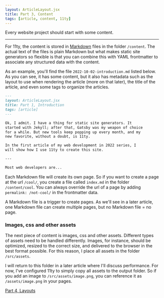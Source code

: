 ```yaml
---
layout: ArticleLayout.jsx
title: Part 3, Content
tags: [article, content, 11ty]
---
```


Every website project should start with some content.

---
For 11ty, the content is stored in [Markdown](https://www.markdownguide.org) files in the folder `/content`. The actual text of the files is plain Markdown but what makes static site generators so flexible is that you can combine this with YAML frontmatter to associate any structured data with the content.

As an example, you'll find the file `2022-10-02-introduction.md` listed below. As you can see, it has some content, but it also has metadata such as the layout to use when rendering the article (more on that later), the title of the article, and even some tags to organize the articles.

```markdown
---
layout: ArticleLayout.jsx
title: Part 1, Introduction
tags: [article]
---

Ok, I admit. I have a thing for static site generators. It
started with Jekyll; after that, Gatsby was my weapon of choice
for a while. But new tools keep popping up every month, and my
new favorite, without a doubt, is 11ty.

In the first article of my web development in 2022 series, I
will show how I use 11ty to create this site.

---

Most web developers are...
```

Each Markdown file will create its own page. So if you want to create a page at the url `/cool/`, you create a file called `index.md` in the folder `/content/cool`. You can always override the url of a page by adding `permalink: /not-cool/` in the frontmatter data.

A Markdown file is a trigger to create pages. As we'll see in a later article, one Markdown file can create multiple pages, but no Markdown file = no page.

### Images, css and other assets

The next piece of content is images, css and other assets. Different types of assets need to be handled differently. Images, for instance, should be optimized, resized to the correct size, and delivered to the browser in the best format possible. For this reason, I place all assets in the folder `/src/assets`.

I will return to this folder in a later article where I'll discuss performance. For now, I've configured 11ty to simply copy all assets to the output folder. So if you add an image to `/src/assets/image.png`, you can reference it as `/assets/image.png` in your pages.

[Part 4, Layouts](/blog/2022-10-05-layouts/)
